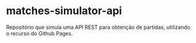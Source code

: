 # matches-simulator-api
Repositório que simula uma API REST para obtenção de partidas, utilizando o recurso do Github Pages.
